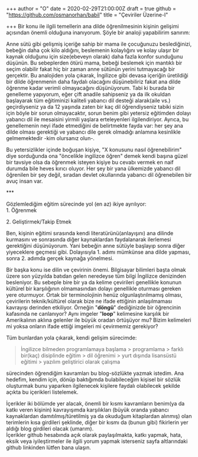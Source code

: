 +++
author = "O"
date = 2020-02-29T21:00:00Z
draft = true
github = "https://github.com/osmanorhan/babil"
title = "Çeviriler Üzerine-I"

+++
Bir konu ile ilgili temellerin ana dilde öğrenilmesinin kişinin gelişimi açısından önemli olduğuna inanıyorum. Şöyle bir analoji yapabilirim sanırım:

Anne sütü gibi gelişmiş içeriğe sahip bir mama ile çocuğunuzu beslediğinizi, bebeğin daha çok kilo aldığını, beslemenin kolaylığını ve kolay ulaşır bir kaynak olduğunu için size(ebeveyn olarak) daha fazla konfor sunduğunu düşünün. Bu sebeplerden ötürü mama, bebeği beslemek için mantıklı bir seçim olabilir fakat hiç bir zaman anne sütünün yerini tutmayacağı bir gerçektir. Bu analojiden yola çıkarak, İngilizce gibi devasa içeriğin üretildiği bir dilde öğrenmenin daha faydalı olacağını düşünebiliriz fakat ana dilde öğrenme kadar verimli olmayacağını düşünüyorum. Tabi ki burada bir genelleme yapıyorum, eğer çift anadile sahipseniz ya da ilk okuldan başlayarak tüm eğitiminizi kaliteli yabancı dil desteği alarak(aile vs.) geçirdiyseniz ya da 12 yaşında zaten bir kaç dil öğrendiyseniz tabiki sizin için böyle bir sorun olmayacaktır, sorun benim gibi yetersiz eğitimden dolayı yabancı dil ile mesaisini yirmili yaşlara erteleyenleri ilgilendiriyor. Ayrıca, bu genellemenin neyi ifade etmediğini de belirtmekte fayda var: her şey ana dilde olması gerektiği ve yabancı dile gerek olmadığı anlamına kesinlikle gelmemektedir -kim olursanız olun-.

Bu yetersizlikler içinde boğuşan kişiye, "X konusunu nasıl öğrenebilirim" diye sorduğunda ona "öncelikle ingilizce öğren" demek kendi başına güzel bir tavsiye olsa da öğrenmek isteyen kişiye bu cevabı vermek en naif durumda bile heves kırıcı oluyor. Her şey bir yana ülkemizde yabancı dil öğrenilen bir şey değil, sıradan devlet okullarında yabancı dil öğrenebilen bir avuç insan var.

  
\***

  
Gözlemlediğim eğitim sürecinde yol (en az) ikiye ayrılıyor:  
1\. Öğrenmek

2\. Geliştirmek/Takip Etmek

  
Ben, kişinin eğitimi sırasında kendi literatürünü(anlayışını) ana dilinde kurmasını ve sonrasında diğer kaynaklardan faydalanarak ilerlemesi gerektiğini düşünüyorum. Yani bebeğin anne sütüyle başlayıp sonra diğer yiyeceklere geçmesi gibi. Dolayısıyla 1. adımı mümkünse ana dilde yapması, sonra 2. adımda gerçek kaynağa yönelmesi.

Bir başka konu ise dilin ve çevirinin önemi. Bilgisayar bilimleri başta olmak üzere son yüzyılda batıdan gelen neredeyse tüm bilgi İngilizce denizinden besleniyor. Bu sebeple bire bir ya da kelime çevirileri genellikle konunun kültürel bir karşılığının olmamasından dolayı genellikle oturması gereken yere oturmuyor. Ortak bir terminolojinin henüz olgunlaştırılmamış olması, çevirilerin teknik/kültürel olarak bize ne ifade ettiğinin anlaşılmaması kavrayışı derinden etkiliyor. Örneğin "**döngü**" dediğinizde bir öğrencinin kafasında ne canlanıyor? Aynı imgeler "**loop**" kelimesine karşılık bir Amerikalının aklına gelenler ile büyük oradan örtüşüyor mu? Bizim kelimeleri mi yoksa onların ifade ettiği imgeleri mi çevirmemiz gerekiyor?

  
Tüm bunlardan yola çıkarak, kendi gelişim sürecimde:

> İngilizce bilmeden programlamaya başlama > programlama > farklı bir(kaç) disiplinde eğitim > dil öğrenimi > yurt dışında lisansüstü eğitimi > yazılım geliştirici olarak çalışma

sürecinden öğrendiğim kavramları bu blog-sözlükte yazmak istedim. Ana hedefim, kendim için, dönüp baktığımda bulabileceğim kişisel bir sözlük oluşturmak bunu yaparken ilgilenecek kişilere faydalı olabilecek şekilde açıkta bu içerikleri listelemek. 

İçerikler iki bölümde yer alacak, önemli bir kısmı kavramların benim(ya da katkı veren kişinin) kavrayışımda karşılıkları (büyük oranda yabancı kaynaklardan damıtılmış/türetilmiş ya da okuduğum kitaplardan alınmış) olan terimlerin kısa girdileri şeklinde, diğer bir kısmı da (bunun gibi) fikirlerin yer aldığı blog girdileri olacak (umarım).  
İçerikler github hesabında açık olarak paylaşılmakta, katkı yapmak, hata, eksik veya iyileştirmeler ile ilgili yorum yapmak isterseniz sayfa altlarındaki github linkinden lütfen bana ulaşın.